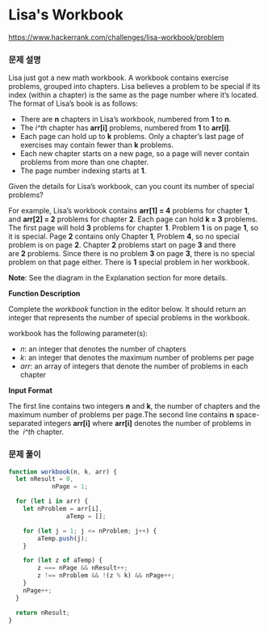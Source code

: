 # Lisa's Workbook

https://www.hackerrank.com/challenges/lisa-workbook/problem

### 문제 설명

Lisa just got a new math workbook. A workbook contains exercise problems, grouped into chapters. Lisa believes a problem to be special if its index (within a chapter) is the same as the page number where it’s located. The format of Lisa’s book is as follows:

- There are **n** chapters in Lisa’s workbook, numbered from **1** to **n**.
- The *i^th* chapter has **arr[i]** problems, numbered from **1** to **arr[i]**.
- Each page can hold up to **k** problems. Only a chapter’s last page of exercises may contain fewer than **k** problems.
- Each new chapter starts on a new page, so a page will never contain problems from more than one chapter.
- The page number indexing starts at **1**.

Given the details for Lisa’s workbook, can you count its number of special problems?

For example, Lisa’s workbook contains **arr[1] = 4** problems for chapter **1**, and **arr[2] = 2** problems for chapter **2**. Each page can hold **k = 3** problems. The first page will hold **3** problems for chapter **1**. Problem **1** is on page **1**, so it is special. Page **2** contains only Chapter **1**, Problem **4**, so no special problem is on page **2**. Chapter **2** problems start on page **3** and there are **2** problems. Since there is no problem **3** on page **3**, there is no special problem on that page either. There is **1** special problem in her workbook.

**Note**: See the diagram in the Explanation section for more details.

**Function Description**

Complete the *workbook* function in the editor below. It should return an integer that represents the number of special problems in the workbook.

workbook has the following parameter(s):

- *n*: an integer that denotes the number of chapters
- *k*: an integer that denotes the maximum number of problems per page
- *arr*: an array of integers that denote the number of problems in each chapter

**Input Format**

The first line contains two integers **n** and **k**, the number of chapters and the maximum number of problems per page.The second line contains **n** space-separated integers **arr[i]** where **arr[i]** denotes the number of problems in the  *i^th* chapter.

### 문제 풀이

```jsx
function workbook(n, k, arr) {
  let nResult = 0,
			nPage = 1;

  for (let i in arr) {
    let nProblem = arr[i],
				aTemp = [];

    for (let j = 1; j <= nProblem; j++) {
        aTemp.push(j);
    }

    for (let z of aTemp) {
        z === nPage && nResult++;
        z !== nProblem && !(z % k) && nPage++;
    }
    nPage++;
  }

  return nResult;
}
```

